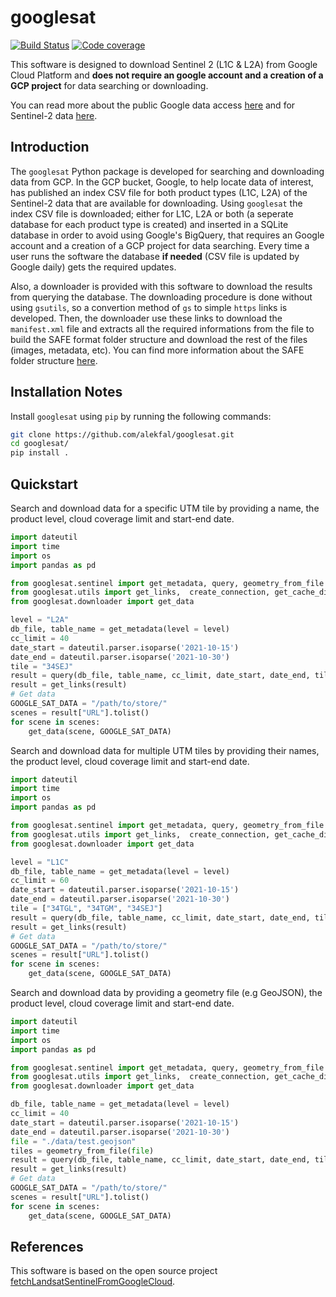 # googlesat

[![Build Status](https://github.com/alekfal/googlesat/actions/workflows/python-package.yml/badge.svg?branch=development)](https://github.com/alekfal/googlesat/actions)
[![Code coverage](https://codecov.io/gh/alekfal/googlesat/branch/development/graph/badge.svg)](https://codecov.io/gh/alekfal/googlesat)

This software is designed to download Sentinel 2 (L1C &amp; L2A) from Google Cloud Platform and **does not require an google account and a creation of a GCP project** for data searching or downloading.

You can read more about the public Google data access [here](https://cloud.google.com/storage/docs/public-datasets/) and for Sentinel-2 data [here](https://cloud.google.com/storage/docs/public-datasets/sentinel-2).

## Introduction

The ```googlesat``` Python package is developed for searching and downloading data from GCP. In the GCP bucket, Google, to help locate data of interest, has published an index CSV file for both product types (L1C, L2A) of the Sentinel-2 data that are available for downloading.
Using ```googlesat``` the index CSV file is downloaded; either for L1C, L2A or both (a seperate database for each product type is created) and inserted in a SQLite database in order to avoid using Google's BigQuery, that requires an Google account and a creation of a GCP project for data searching. Every time a user runs the software the database **if needed** (CSV file is updated by Google daily) gets the required updates.

Also, a downloader is provided with this software to download the results from querying the database. The downloading procedure is done without using ```gsutils```, so a convertion method of ```gs``` to simple ```https``` links is developed. Then, the downloader use these links to download the ```manifest.xml``` file and extracts all the required informations from the file to build the SAFE format folder structure and download the rest of the files (images, metadata, etc). You can find more information about the SAFE folder structure [here](https://earth.esa.int/eogateway/activities/safe-the-standard-archive-format-for-europe/safe-2.x-basic-information).

## Installation Notes

Install ```googlesat``` using ```pip``` by running the following commands:

```bash
git clone https://github.com/alekfal/googlesat.git
cd googlesat/
pip install .
```

## Quickstart

Search and download data for a specific UTM tile by providing a name,
the product level, cloud coverage limit and start-end date.

```python
import dateutil
import time
import os
import pandas as pd

from googlesat.sentinel import get_metadata, query, geometry_from_file
from googlesat.utils import get_links,  create_connection, get_cache_dir
from googlesat.downloader import get_data

level = "L2A"
db_file, table_name = get_metadata(level = level)
cc_limit = 40
date_start = dateutil.parser.isoparse('2021-10-15')
date_end = dateutil.parser.isoparse('2021-10-30')
tile = "34SEJ"
result = query(db_file, table_name, cc_limit, date_start, date_end, tile)
result = get_links(result)
# Get data
GOOGLE_SAT_DATA = "/path/to/store/"
scenes = result["URL"].tolist()
for scene in scenes:
    get_data(scene, GOOGLE_SAT_DATA)
```

Search and download data for multiple UTM tiles by providing their names,
the product level, cloud coverage limit and start-end date.

```python
import dateutil
import time
import os
import pandas as pd

from googlesat.sentinel import get_metadata, query, geometry_from_file
from googlesat.utils import get_links,  create_connection, get_cache_dir
from googlesat.downloader import get_data

level = "L1C"
db_file, table_name = get_metadata(level = level)
cc_limit = 60
date_start = dateutil.parser.isoparse('2021-10-15')
date_end = dateutil.parser.isoparse('2021-10-30')
tile = ["34TGL", "34TGM", "34SEJ"]
result = query(db_file, table_name, cc_limit, date_start, date_end, tile)
result = get_links(result)
# Get data
GOOGLE_SAT_DATA = "/path/to/store/"
scenes = result["URL"].tolist()
for scene in scenes:
    get_data(scene, GOOGLE_SAT_DATA)
```

Search and download data by providing a geometry file (e.g GeoJSON),
the product level, cloud coverage limit and start-end date.

```python
import dateutil
import time
import os
import pandas as pd

from googlesat.sentinel import get_metadata, query, geometry_from_file
from googlesat.utils import get_links,  create_connection, get_cache_dir
from googlesat.downloader import get_data

db_file, table_name = get_metadata(level = level)
cc_limit = 40
date_start = dateutil.parser.isoparse('2021-10-15')
date_end = dateutil.parser.isoparse('2021-10-30')
file = "./data/test.geojson"
tiles = geometry_from_file(file)
result = query(db_file, table_name, cc_limit, date_start, date_end, tiles)
result = get_links(result)
# Get data
GOOGLE_SAT_DATA = "/path/to/store/"
scenes = result["URL"].tolist()
for scene in scenes:
    get_data(scene, GOOGLE_SAT_DATA)
```

## References

This software is based on the open source project [fetchLandsatSentinelFromGoogleCloud](https://github.com/vascobnunes/fetchLandsatSentinelFromGoogleCloud).